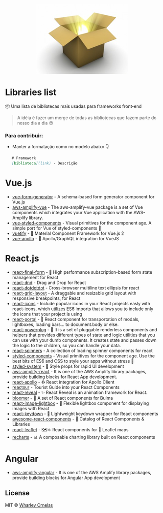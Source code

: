 <p align="center">
  <img src="assets/package.jpg"/>
</p>

# Libraries list

📦 Uma lista de bibliotecas mais usadas para frameworks front-end

> A idéia é fazer um merge de todas as bibliotecas que fazem parte do nosso dia a dia 😉

### Para contribuir:

- Manter a formatação como no modelo abaixo 👇
```markdown
   # Framework
   [biblioteca](link) - Descrição
```


# Vue.js
- [vue-form-generator](https://github.com/vue-generators/vue-form-generator) - A schema-based form generator component for Vue.js
- [aws-amplify-vue](https://github.com/aws-amplify/amplify-js/tree/master/packages/aws-amplify-vue) - The aws-amplify-vue package is a set of Vue components which integrates your Vue application with the AWS-Amplify library.
- [vue-styled-components](https://github.com/styled-components/vue-styled-components) - Visual primitives for the component age. A simple port for Vue of styled-components 💅
- [vuetify](https://github.com/vuetifyjs/vuetify) - 🐉 Material Component Framework for Vue.js 2
- [vue-apollo](https://github.com/Akryum/vue-apollo) - 🚀 Apollo/GraphQL integration for VueJS

# React.js
- [react-final-form](https://github.com/final-form/react-final-form) - 🏁 High performance subscription-based form state management for React
- [react-dnd](https://github.com/react-dnd/react-dnd) - Drag and Drop for React
- [react-dotdotdot](https://github.com/CezaryDanielNowak/React-dotdotdot) - Cross-browser multiline text ellipsis for react
- [react-grid-layout](https://github.com/STRML/react-grid-layout) - A draggable and resizable grid layout with responsive breakpoints, for React
- [react-icons](https://github.com/react-icons/react-icons) - Include popular icons in your React projects easly with react-icons, which utilizes ES6 imports that allows you to include only the icons that your project is using
- [react-portal](https://github.com/tajo/react-portal) - 🎯 React component for transportation of modals, lightboxes, loading bars... to document.body or else.
- [react-powerplug](https://github.com/renatorib/react-powerplug) - 🔌 It is a set of pluggable renderless components and helpers that provides different types of state and logic utilities that you can use with your dumb components. It creates state and passes down the logic to the children, so you can handle your data.
- [react-spinners](https://github.com/davidhu2000/react-spinners) - A collection of loading spinner components for react
- [styled-components](https://github.com/styled-components/styled-components) - Visual primitives for the component age. Use the best bits of ES6 and CSS to style your apps without stress 💅
- [styled-system](https://styled-system.com/) - 💅 Style props for rapid UI development
- [aws-amplify-react](https://github.com/aws-amplify/amplify-js/tree/master/packages/aws-amplify-react) -  It is one of the AWS Amplify library packages, provide building blocks for React App development.
- [react-apollo](https://github.com/apollographql/react-apollo) - ♻️ React integration for Apollo Client
- [reactour](https://github.com/elrumordelaluz/reactour) - Tourist Guide into your React Components
- [react-reveal](https://www.react-reveal.com) - ✨ React Reveal is an animation framework for React. 
- [bloomer](https://bloomer.js.org/) - 💅 A set of React components for Bulma
- [react-image-lightbox](https://frontend-collective.github.io/react-image-lightbox/) - 🌆 Flexible lightbox component for displaying images with React
- [react-keydown](https://glortho.github.io/react-keydown/) - 🎹 Lightweight keydown wrapper for React components
- [awesome-react-components](https://github.com/brillout/awesome-react-components) - 📓 Catalog of React Components & Libraries
- [react-leaflet](https://react-leaflet.js.org) - 🗺⚛️ React components for 🍃 Leaflet maps
- [recharts](http://recharts.org/en-US/) - 📊 A composable charting library built on React components


# Angular
- [aws-amplify-angular](https://github.com/aws-amplify/amplify-js/tree/master/packages/aws-amplify-angular) - It is one of the AWS Amplify library packages, provide building blocks for Angular App development



## License

MIT © [Wharley Ornelas](https://github.com/wharley)

